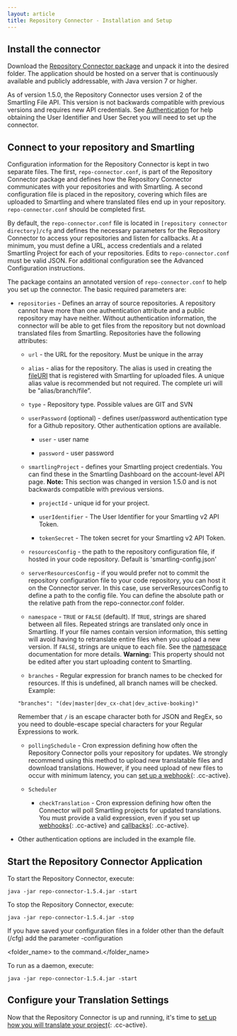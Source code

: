 ```yaml
---
layout: article
title: Repository Connector - Installation and Setup
---
```



## Install the connector

Download the [Repository Connector package](https://smartling-connector-public.s3.amazonaws.com/repo_connector/repo-connector-1.5.4-bin.zip) and unpack it into the desired folder. The application should be hosted on a server that is continuously available and publicly addressable, with Java version 7 or higher.

As of version 1.5.0, the Repository Connector uses version 2 of the Smartling File API. This version is not backwards compatible with previous versions and requires new API credentials. See [Authentication](/developers/api/v2/authentication/) for help obtaining the User Identifier and User Secret you will need to set up the connector.

## Connect to your repository and Smartling

Configuration information for the Repository Connector is kept in two separate files. The first, `repo-connector.conf`, is part of the Repository Connector package and defines how the Repository Connector communicates with your repositories and with Smartling. A second configuration file is placed in the repository, covering which files are uploaded to Smartling and where translated files end up in your repository. `repo-connector.conf` should be completed first.

By default, the `repo-connector.conf` file is located in `[repository connector directory]/cfg` and defines the necessary parameters for the Repository Connector to access your repositories and listen for callbacks. At a minimum, you must define a URL, access credentials and a related Smartling Project for each of your repositories. Edits to `repo-connector.conf` must be valid JSON. For additional configuration see the Advanced Configuration instructions.

The package contains an annotated version of `repo-connector.conf` to help you set up the connector. The basic required parameters are:

* `repositories` - Defines an array of source repositories. A repository cannot have more than one authentication attribute and a public repository may have neither. Without authentication information, the connector will be able to get files from the repository but not download translated files from Smartling. Repositories have the following attributes:

  * `url` - the URL for the repository. Must be unique in the array

  * `alias` - alias for the repository. The alias is used in creating the [fileURI](/developers/api/v2/files/upload-file/#fileuri) that is registered with Smartling for uploaded files. A unique alias value is recommended but not required. The complete uri will be "alias/branch/file”.

  * `type` - Repository type. Possible values are GIT and SVN

  * `userPassword` (optional) - defines user/password authentication type for a Github repository. Other authentication options are available.

    * `user` - user name

    * `password` - user password

  * `smartlingProject` - defines your Smartling project credentials. You can find these in the Smartling Dashboard on the account-level API page. **Note:** This section was changed in version 1.5.0 and is not backwards compatible with previous versions.

    * `projectId` - unique id for your project.

    * `userIdentifier` - The User Identifier for your Smartling v2 API Token.

    * `tokenSecret` - The token secret for your Smartling v2 API Token.

  * `resourcesConfig` - the path to the repository configuration file, if hosted in your code repository. Default is 'smartling-config.json'

  * `serverResourcesConfig` - if you would prefer not to commit the repository configuration file to your code repository, you can host it on the Connector server. In this case, use serverResourcesConfig to define a path to the config file. You can define the absolute path or the relative path from the repo-connector.conf folder.

  * `namespace` - `TRUE` or `FALSE` (default). If `TRUE`, strings are shared between all files. Repeated strings are translated only once in Smartling. If your file names contain version information, this setting will avoid having to retranslate entire files when you upload a new version. If `FALSE`, strings are unique to each file. See the [namespace](http://support.smartling.com/hc/en-us/articles/207178807) documentation for more details. **Warning:** This property should not be edited after you start uploading content to Smartling.

  * `branches` - Regular expression for branch names to be checked for resources. If this is undefined, all branch names will be checked. Example:

  `"branches": "(dev|master|dev_cx-chat|dev_active-booking)"`

  Remember that `/` is an escape character both for JSON and RegEx, so you need to double-escape special characters for your Regular Expressions to work.

  * `pollingSchedule` - Cron expression defining how often the Repository Connector polls your repository for updates. We strongly recommend using this method to upload new translatable files and download translations. However, if you need upload of new files to occur with minimum latency, you can [set up a webhook](http://help.smartling.com/knowledge-base/articles/repository-connector-faq/#can-i-automate-uploads-when-i-make-a-commit-to-my-repository){: .cc-active}.

  * `Scheduler`

    * `checkTranslation` - Cron expression defining how often the Connector will poll Smartling projects for updated translations. You must provide a valid expression, even if you set up [webhooks](http://help.smartling.com/knowledge-base/articles/repository-connector-faq/#can-i-automate-uploads-when-i-make-a-commit-to-my-repository){: .cc-active} and [callbacks](http://help.smartling.com/knowledge-base/articles/repository-connector-faq/#can-i-configure-callbacks-for-completed-translation-instead-of-using-the-cron-checker){: .cc-active}.
* Other authentication options are included in the example file.

## Start the Repository Connector Application

To start the Repository Connector, execute:

~~~
java -jar repo-connector-1.5.4.jar -start
~~~

To stop the Repository Connector, execute:

~~~
java -jar repo-connector-1.5.4.jar -stop
~~~

If you have saved your configuration files in a folder other than the default (/cfg) add the parameter -configuration

<folder_name> to the command.</folder_name>

To run as a daemon, execute:

~~~
java -jar repo-connector-1.5.4.jar -start
~~~

## Configure your Translation Settings

Now that the Repository Connector is up and running, it's time to [set up how you will translate your project](){: .cc-active}.